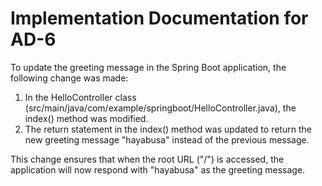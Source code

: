 # Implementation Documentation for AD-6

To update the greeting message in the Spring Boot application, the following change was made:

1. In the HelloController class (src/main/java/com/example/springboot/HelloController.java), the index() method was modified.
2. The return statement in the index() method was updated to return the new greeting message "hayabusa" instead of the previous message.

This change ensures that when the root URL ("/") is accessed, the application will now respond with "hayabusa" as the greeting message.